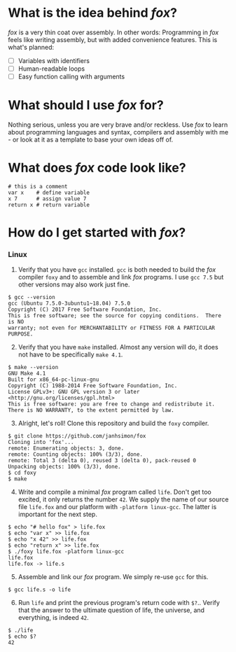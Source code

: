 # What is the idea behind *fox*?

*fox* is a very thin coat over assembly. In other words: Programming in *fox* feels like writing assembly, but with added convenience features. This is what's planned:

* [ ] Variables with identifiers
* [ ] Human-readable loops
* [ ] Easy function calling with arguments

# What should I use *fox* for?

Nothing serious, unless you are very brave and/or reckless. Use *fox* to learn about programming languages and syntax, compilers and assembly with me - or look at it as a template to base your own ideas off of.


# What does *fox* code look like?

```
# this is a comment
var x    # define variable
x 7      # assign value 7
return x # return variable
```


# How do I get started with *fox*?

### Linux

1. Verify that you have `gcc` installed. `gcc` is both needed to build the *fox* compiler `foxy` and to assemble and link *fox* programs. I use `gcc 7.5` but other versions may also work just fine.
```
$ gcc --version
gcc (Ubuntu 7.5.0-3ubuntu1~18.04) 7.5.0
Copyright (C) 2017 Free Software Foundation, Inc.
This is free software; see the source for copying conditions.  There is NO
warranty; not even for MERCHANTABILITY or FITNESS FOR A PARTICULAR PURPOSE.
```

2. Verify that you have `make` installed. Almost any version will do, it does not have to be specifically `make 4.1`.
```
$ make --version
GNU Make 4.1
Built for x86_64-pc-linux-gnu
Copyright (C) 1988-2014 Free Software Foundation, Inc.
License GPLv3+: GNU GPL version 3 or later <http://gnu.org/licenses/gpl.html>
This is free software: you are free to change and redistribute it.
There is NO WARRANTY, to the extent permitted by law.
```

3. Alright, let's roll! Clone this repository and build the `foxy` compiler.
```
$ git clone https://github.com/janhsimon/fox
Cloning into 'fox'...
remote: Enumerating objects: 3, done.
remote: Counting objects: 100% (3/3), done.
remote: Total 3 (delta 0), reused 3 (delta 0), pack-reused 0
Unpacking objects: 100% (3/3), done.
$ cd foxy
$ make
```

4. Write and compile a minimal *fox* program called `life`. Don't get too excited, it only returns the number `42`. We supply the name of our source file `life.fox` and our platform with `-platform linux-gcc`. The latter is important for the next step.
```
$ echo "# hello fox" > life.fox
$ echo "var x" >> life.fox
$ echo "x 42" >> life.fox
$ echo "return x" >> life.fox
$ ./foxy life.fox -platform linux-gcc
life.fox
life.fox -> life.s
```

5. Assemble and link our *fox* program. We simply re-use `gcc` for this.
```
$ gcc life.s -o life
```

6. Run `life` and print the previous program's return code with `$?`.. Verify that the answer to the ultimate question of life, the universe, and everything, is indeed `42`.
```
$ ./life
$ echo $?
42
```
